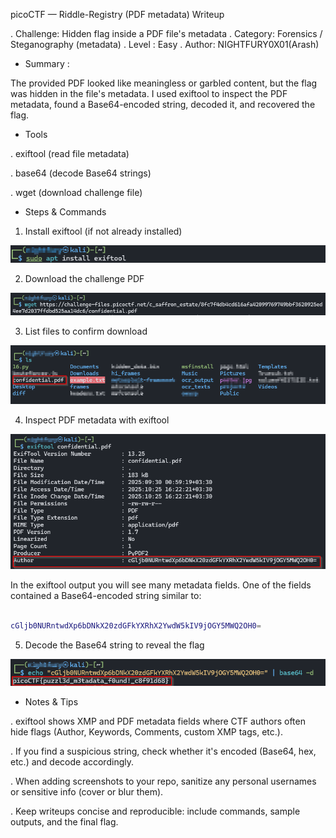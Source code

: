 picoCTF — Riddle-Registry (PDF metadata) Writeup

. Challenge: Hidden flag inside a PDF file's metadata
. Category: Forensics / Steganography (metadata)
. Level : Easy
. Author: NIGHTFURY0X01(Arash)

+ Summary : 

The provided PDF looked like meaningless or garbled content, but the flag was hidden in the file's metadata. I used exiftool to inspect the PDF metadata, found a Base64-encoded string, decoded it, and recovered the flag.

+ Tools

. exiftool (read file metadata)

. base64 (decode Base64 strings)

. wget (download challenge file)

+ Steps & Commands

1. Install exiftool (if not already installed)

![Step 1](images/1.png)

2. Download the challenge PDF

![Step 2](images/2.png)

3. List files to confirm download

![Step 3](images/3.png)


4. Inspect PDF metadata with exiftool

![Step 4](images/4.png)


In the exiftool output you will see many metadata fields. One of the fields contained a Base64-encoded string similar to:

```bash 

cGljb0NURntwdXp6bDNkX20zdGFkYXRhX2YwdW5kIV9jOGY5MWQ2OH0=

```


5. Decode the Base64 string to reveal the flag


![Step 5](images/5.png)

+ Notes & Tips

. exiftool shows XMP and PDF metadata fields where CTF authors often hide flags (Author, Keywords, Comments, custom XMP tags, etc.).

. If you find a suspicious string, check whether it's encoded (Base64, hex, etc.) and decode accordingly.

. When adding screenshots to your repo, sanitize any personal usernames or sensitive info (cover or blur them).

. Keep writeups concise and reproducible: include commands, sample outputs, and the final flag.

